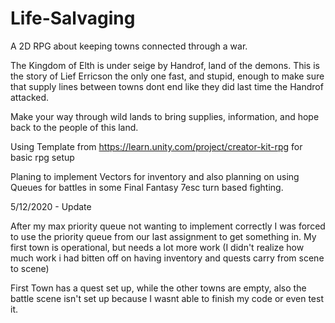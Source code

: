 # Life-Salvaging
A 2D RPG about keeping towns connected through a war.


The Kingdom of Elth is under seige by Handrof, land of the demons. This is the story of Lief Erricson the only one fast, and stupid, enough to make sure that supply lines between towns dont end like they did last time the Handrof attacked.

Make your way through wild lands to bring supplies, information, and hope back to the people of this land.

Using Template from https://learn.unity.com/project/creator-kit-rpg for basic rpg setup

Planing to implement Vectors for inventory and also planning on using Queues for battles in some Final Fantasy 7esc turn based fighting.

5/12/2020 - Update

After my max priority queue not wanting to implement correctly I was forced to use the priority queue from our last assignment to get something in. My first town is operational, but needs a lot more work (I didn't realize how much work i had bitten off on having inventory and quests carry from scene to scene)

First Town has a quest set up, while the other towns are empty, also the battle scene isn't set up because I wasnt able to finish my code or even test it.
